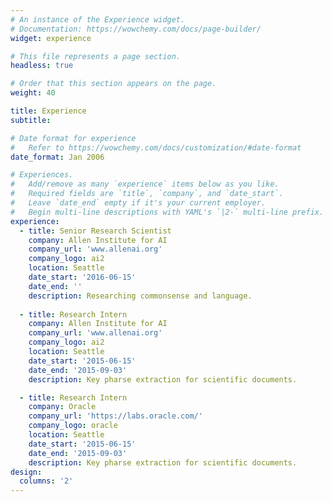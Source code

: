 ```yaml
---
# An instance of the Experience widget.
# Documentation: https://wowchemy.com/docs/page-builder/
widget: experience

# This file represents a page section.
headless: true

# Order that this section appears on the page.
weight: 40

title: Experience
subtitle:

# Date format for experience
#   Refer to https://wowchemy.com/docs/customization/#date-format
date_format: Jan 2006

# Experiences.
#   Add/remove as many `experience` items below as you like.
#   Required fields are `title`, `company`, and `date_start`.
#   Leave `date_end` empty if it's your current employer.
#   Begin multi-line descriptions with YAML's `|2-` multi-line prefix.
experience:
  - title: Senior Research Scientist
    company: Allen Institute for AI
    company_url: 'www.allenai.org'
    company_logo: ai2
    location: Seattle
    date_start: '2016-06-15'
    date_end: ''
    description: Researching commonsense and language.
        
  - title: Research Intern
    company: Allen Institute for AI
    company_url: 'www.allenai.org'
    company_logo: ai2
    location: Seattle
    date_start: '2015-06-15'
    date_end: '2015-09-03'
    description: Key pharse extraction for scientific documents. 

  - title: Research Intern
    company: Oracle
    company_url: 'https://labs.oracle.com/'
    company_logo: oracle
    location: Seattle
    date_start: '2015-06-15'
    date_end: '2015-09-03'
    description: Key pharse extraction for scientific documents.
design:
  columns: '2'
---
```

